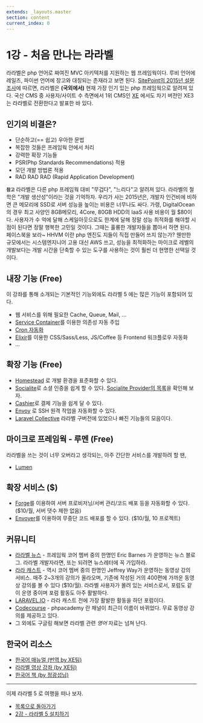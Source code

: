 ```yaml
---
extends: _layouts.master
section: content
current_index: 0
---
```


# 1강 - 처음 만나는 라라벨

라라벨은 php 언어로 짜여진 MVC 아키텍처를 지원하는 웹 프레임웍이다. 루비 언어에 레일즈, 파이썬 언어에 장고와 대칭되는 존재라고 보면 된다. [SitePoint의 2015년 설문조사](http://www.sitepoint.com/best-php-framework-2015-sitepoint-survey-results/)에 따르면, 라라벨은 **(국외에서)** 현재 가장 인기 있는 php 프레임웍으로 알려져 있다. 국산 CMS 중 사용자/사이트 수 측면에서 1위 CMS인 [XE](https://www.xpressengine.com/) 에서도 차기 버전인 XE3 는 라라벨로 전환한다고 발표한 바 있다. 
 
## 인기의 비결은?

- 단순하고(== 쉽고) 우아한 문법
- 복잡한 것들은 프레임웍 안에서 처리
- 강력한 확장 기능들
- PSR(Php Standards Recommendations) 적용
- 모던 개발 방법론 적용
- RAD RAD RAD (Rapid Application Development)

**`참고`** 라라벨은 다른 php 프레임웍 대비 "무겁다", "느리다"고 알려져 있다. 라라벨의 철학은 "개발 생산성"이라는 것을 기억하자. 우리가 사는 2015년은, 개발자 인건비에 비하면 큰 메모리에 SSD로 서버 성능을 높이는 비용은 너무나도 싸다. 가령, DigitalOcean의 경우 최고 사양인 8GB메모리, 4Core, 80GB HDD의 IaaS 사용 비용이 월 $80이다. 사용자가 수 억에 달해 스케일아웃으로도 한계에 달해 정말 성능 최적화를 해야할 시점이 된다면 정말 행복한 고민일 것이다. 그때는 훌륭한 개발자들을 뽑아서 하면 된다. 페이스북을 보라~ HHVM 이란 php 엔진도 지들이 직접 만들어 쓰지 않는가? 웬만한 규모에서는 시스템엔지니어 고용 대신 AWS 쓰고, 성능을 최적화하는 마이크로 레벨의 개발보다는 개발 시간을 단축할 수 있는 도구를 사용하는 것이 훨씬 더 현명한 선택일 것이다. 

## 내장 기능 (Free)

이 강좌를 통해 소개되는 기본적인 기능외에도 라라벨 5 에는 많은 기능이 포함되어 있다.

- 웹 서비스를 위해 필요한 Cache, Queue, Mail, ...
- [Service Container](http://laravel.com/docs/container)를 이용한 의존성 자동 주입
- [Cron 자동화](http://laravel.com/docs/scheduling)
- [Elixir](http://laravel.com/docs/elixir)를 이용한 CSS/Sass/Less, JS/Coffee 등 Frontend 워크플로우 자동화
- ... 

## 확장 기능 (Free)

- [Homestead](https://github.com/laravel/homestead) 로 개발 환경을 표준화할 수 있다.
- [Socialite](https://github.com/laravel/socialite)로 소셜 인증을 쉽게 할 수 있다. [Socialite Provider의 목록](http://socialiteproviders.github.io/)을 확인해 보자.
- [Cashier](https://github.com/laravel/cashier)로 결제 기능을 쉽게 달 수 있다.
- [Envoy](https://github.com/laravel/envoy) 로 SSH 원격 작업을 자동화할 수 있다.
- [Laravel Collective](http://laravelcollective.com/) 라라벨 구버전에 있었으나 빠진 기능들의 모음이다.

## 마이크로 프레임웍 - 루멘 (Free)

라라벨을 쓰는 것이 너무 오버라고 생각되는, 아주 간단한 서비스를 개발하려 할 땐,

- [Lumen](http://lumen.laravel.com/)

## 확장 서비스 ($)

- [Forge](https://forge.laravel.com/)를 이용하여 서버 프로비저닝/서버 관리/코드 배포 등을 자동화할 수 있다. ($10/월, 서버 댓수 제한 없음)
- [Envoyer](https://envoyer.io/)를 이용하여 무중단 코드 배포를 할 수 있다. ($10/월, 10 프로젝트)

## 커뮤니티

- [라라벨 뉴스](https://laravel-news.com/) - 프레임웍 코어 멤버 중의 한명인 Eric Barnes 가 운영하는 뉴스 블로그. 라라벨 개발자라면, 또는 되려면 뉴스레터에 꼭 가입하라.
- [라라 캐스트](https://laracasts.com/) - 역시 코어 멤버 중의 한명인 Jeffrey Way가 운영하는 동영상 강의 서비스. 매주 2~3개의 강의가 올라오며, 기존에 작성된 거의 400편에 가까운 동영상 강의를 볼 수 있다 ($10/월). 라라벨 사용자가 몰려 있는 서비스로서, 포럼도 같이 운영 중이며 포럼 활동도 아주 활발하다.
- [LARAVEL.IO](http://laravel.io/forum) - 라라 캐스트 전에 가장 활발한 활동을 하던 포럼이다.
- [Codecourse](https://www.youtube.com/user/phpacademy) - phpacademy 란 채널이 최근이 이름이 바뀌었다. 무료 동영상 강의를 제공하고 있다.
- 그 외에도 구글링 해보면 라라벨 관련 *영어* 자료는 넘쳐 난다. 

## 한국어 리소스

- [한국어 매뉴얼 (번역 by XE팀)](http://xpressengine.github.io/laravel-korean-docs/)
- [라라벨 영상 강좌 (by XE팀)](https://www.xpressengine.com/learn/23061328)
- [한국어 책 (by 정광섭님)](https://www.lesstif.com/pages/viewpage.action?pageId=28606603)

<!--@start-->
---

이제 라라벨 5 로 여행을 떠나 보자.

- [목록으로 돌아가기](../readme.md)
- [2강 - 라라벨 5 설치하기](02-hello-laravel.md)
<!--@end-->
